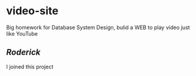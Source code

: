 # video-site
Big homework for Database System Design, bulid a WEB to play video just like YouTube

*Roderick*
------------------------------------------------------------------------------------
I joined this project
